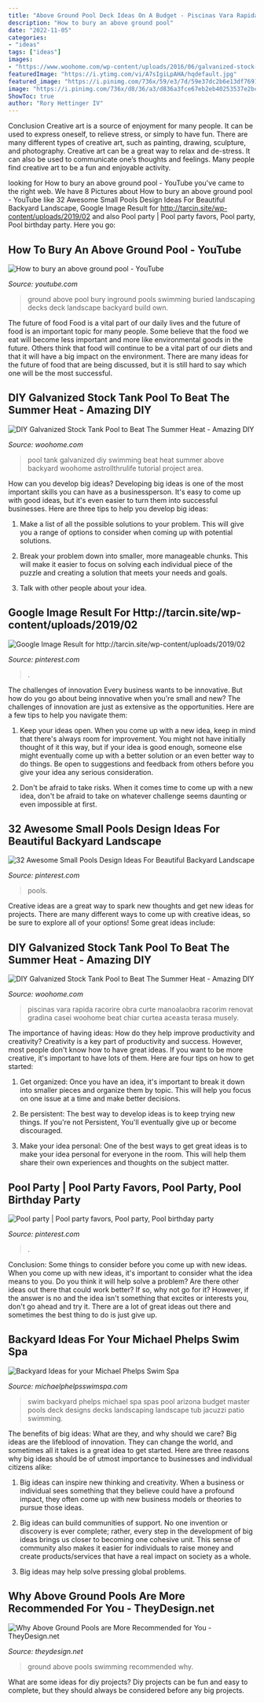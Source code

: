 ```yaml
---
title: "Above Ground Pool Deck Ideas On A Budget - Piscinas Vara Rapida Racorire Obra Curte Manoalaobra Racorim Renovat Gradina Casei Woohome Beat Chiar Curtea Aceasta Terasa Musely"
description: "How to bury an above ground pool"
date: "2022-11-05"
categories:
- "ideas"
tags: ["ideas"]
images:
- "https://www.woohome.com/wp-content/uploads/2016/06/galvanized-stock-tank-pool-ideas-woohome-3_0.jpg"
featuredImage: "https://i.ytimg.com/vi/A7sIgiLpAHA/hqdefault.jpg"
featured_image: "https://i.pinimg.com/736x/59/e3/7d/59e37dc2b6e13df769108b78d1e8fdf8.jpg"
image: "https://i.pinimg.com/736x/d8/36/a3/d836a3fce67eb2eb40253537e2bc9c58--pool-parties-party-favors.jpg"
ShowToc: true
author: "Rory Hettinger IV"
---
```



Conclusion
Creative art is a source of enjoyment for many people. It can be used to express oneself, to relieve stress, or simply to have fun. There are many different types of creative art, such as painting, drawing, sculpture, and photography.
Creative art can be a great way to relax and de-stress. It can also be used to communicate one’s thoughts and feelings. Many people find creative art to be a fun and enjoyable activity.

	

		
looking for How to bury an above ground pool - YouTube you've came to the right web. We have 8 Pictures about How to bury an above ground pool - YouTube like 32 Awesome Small Pools Design Ideas For Beautiful Backyard Landscape, Google Image Result for http://tarcin.site/wp-content/uploads/2019/02 and also Pool party | Pool party favors, Pool party, Pool birthday party. Here you go:
		
    
## How To Bury An Above Ground Pool - YouTube

<img loading=lazy src="https://i.ytimg.com/vi/A7sIgiLpAHA/hqdefault.jpg" onerror="this.onerror=null;this.src='https://tse1.mm.bing.net/th?id=OIP.oW-uNXLsIHAieMWlh-DJkwHaFj&amp;pid=15.1';" alt="How to bury an above ground pool - YouTube">

_Source: youtube.com_

>ground above pool bury inground pools swimming buried landscaping decks deck landscape backyard build own. 

	

The future of food
Food is a vital part of our daily lives and the future of food is an important topic for many people. Some believe that the food we eat will become less important and more like environmental goods in the future. Others think that food will continue to be a vital part of our diets and that it will have a big impact on the environment. There are many ideas for the future of food that are being discussed, but it is still hard to say which one will be the most successful.

    
## DIY Galvanized Stock Tank Pool To Beat The Summer Heat - Amazing DIY

<img loading=lazy src="http://www.woohome.com/wp-content/uploads/2016/06/galvanized-stock-tank-pool-ideas-woohome-7.jpg" onerror="this.onerror=null;this.src='https://tse4.mm.bing.net/th?id=OIP.i5SJENTOFY9YfnsmV_SiSwHaLH&amp;pid=15.1';" alt="DIY Galvanized Stock Tank Pool to Beat The Summer Heat - Amazing DIY">

_Source: woohome.com_

>pool tank galvanized diy swimming beat heat summer above backyard woohome astrollthrulife tutorial project area. 

	

How can you develop big ideas?
Developing big ideas is one of the most important skills you can have as a businessperson. It's easy to come up with good ideas, but it's even easier to turn them into successful businesses. Here are three tips to help you develop big ideas:
1. Make a list of all the possible solutions to your problem. This will give you a range of options to consider when coming up with potential solutions.

2. Break your problem down into smaller, more manageable chunks. This will make it easier to focus on solving each individual piece of the puzzle and creating a solution that meets your needs and goals.

3. Talk with other people about your idea.

    
## Google Image Result For Http://tarcin.site/wp-content/uploads/2019/02

<img loading=lazy src="https://i.pinimg.com/736x/9b/58/e3/9b58e391028eea22c8306abbd1d34888.jpg" onerror="this.onerror=null;this.src='https://tse3.mm.bing.net/th?id=OIP.EQZMpcPodk8GSbaF4orn0gHaH2&amp;pid=15.1';" alt="Google Image Result for http://tarcin.site/wp-content/uploads/2019/02">

_Source: pinterest.com_

>. 

	

The challenges of innovation
Every business wants to be innovative. But how do you go about being innovative when you're small and new? The challenges of innovation are just as extensive as the opportunities. Here are a few tips to help you navigate them:
1. Keep your ideas open. When you come up with a new idea, keep in mind that there's always room for improvement. You might not have initially thought of it this way, but if your idea is good enough, someone else might eventually come up with a better solution or an even better way to do things. Be open to suggestions and feedback from others before you give your idea any serious consideration.

2. Don't be afraid to take risks. When it comes time to come up with a new idea, don't be afraid to take on whatever challenge seems daunting or even impossible at first.

    
## 32 Awesome Small Pools Design Ideas For Beautiful Backyard Landscape

<img loading=lazy src="https://i.pinimg.com/736x/59/e3/7d/59e37dc2b6e13df769108b78d1e8fdf8.jpg" onerror="this.onerror=null;this.src='https://tse4.mm.bing.net/th?id=OIP.s-9KGHEBFxjEFcdnoFYaRgHaHa&amp;pid=15.1';" alt="32 Awesome Small Pools Design Ideas For Beautiful Backyard Landscape">

_Source: pinterest.com_

>pools. 

	

Creative ideas are a great way to spark new thoughts and get new ideas for projects. There are many different ways to come up with creative ideas, so be sure to explore all of your options! Some great ideas include:

    
## DIY Galvanized Stock Tank Pool To Beat The Summer Heat - Amazing DIY

<img loading=lazy src="https://www.woohome.com/wp-content/uploads/2016/06/galvanized-stock-tank-pool-ideas-woohome-3_0.jpg" onerror="this.onerror=null;this.src='https://tse4.mm.bing.net/th?id=OIP.rPObaOGChCdPeyK3JY7IjwHaR2&amp;pid=15.1';" alt="DIY Galvanized Stock Tank Pool to Beat The Summer Heat - Amazing DIY">

_Source: woohome.com_

>piscinas vara rapida racorire obra curte manoalaobra racorim renovat gradina casei woohome beat chiar curtea aceasta terasa musely. 

	

The importance of having ideas: How do they help improve productivity and creativity?
Creativity is a key part of productivity and success. However, most people don't know how to have great ideas. If you want to be more creative, it's important to have lots of them. Here are four tips on how to get started:
1. Get organized: Once you have an idea, it's important to break it down into smaller pieces and organize them by topic. This will help you focus on one issue at a time and make better decisions.

2. Be persistent: The best way to develop ideas is to keep trying new things. If you're not Persistent, You'll eventually give up or become discouraged.

3. Make your idea personal: One of the best ways to get great ideas is to make your idea personal for everyone in the room. This will help them share their own experiences and thoughts on the subject matter.

    
## Pool Party | Pool Party Favors, Pool Party, Pool Birthday Party

<img loading=lazy src="https://i.pinimg.com/736x/d8/36/a3/d836a3fce67eb2eb40253537e2bc9c58--pool-parties-party-favors.jpg" onerror="this.onerror=null;this.src='https://tse4.mm.bing.net/th?id=OIP.M4BUcmd-iZmOXUSMhTBGZwHaJ3&amp;pid=15.1';" alt="Pool party | Pool party favors, Pool party, Pool birthday party">

_Source: pinterest.com_

>. 

	

Conclusion: Some things to consider before you come up with new ideas.
When you come up with new ideas, it's important to consider what the idea means to you. Do you think it will help solve a problem? Are there other ideas out there that could work better? If so, why not go for it? However, if the answer is no and the idea isn't something that excites or interests you, don't go ahead and try it. There are a lot of great ideas out there and sometimes the best thing to do is just give up.

    
## Backyard Ideas For Your Michael Phelps Swim Spa

<img loading=lazy src="https://michaelphelpsswimspa.com/gallery/uploads/images/flexslider/1408733867_598930.jpg" onerror="this.onerror=null;this.src='https://tse3.mm.bing.net/th?id=OIP.OPpl4iFjTUdZegjHbvg6xwHaFA&amp;pid=15.1';" alt="Backyard Ideas for your Michael Phelps Swim Spa">

_Source: michaelphelpsswimspa.com_

>swim backyard phelps michael spa spas pool arizona budget master pools deck designs decks landscaping landscape tub jacuzzi patio swimming. 

	

The benefits of big ideas: What are they, and why should we care?
Big ideas are the lifeblood of innovation. They can change the world, and sometimes all it takes is a great idea to get started. Here are three reasons why big ideas should be of utmost importance to businesses and individual citizens alike: 
1) Big ideas can inspire new thinking and creativity. When a business or individual sees something that they believe could have a profound impact, they often come up with new business models or theories to pursue those ideas. 

2) Big ideas can build communities of support. No one invention or discovery is ever complete; rather, every step in the development of big ideas brings us closer to becoming one cohesive unit. This sense of community also makes it easier for individuals to raise money and create products/services that have a real impact on society as a whole. 

3) Big ideas may help solve pressing global problems.

    
## Why Above Ground Pools Are More Recommended For You - TheyDesign.net

<img loading=lazy src="http://theydesign.net/wp-content/uploads/2017/07/above-ground-swimming-pools-lakeland-fl-unique-pools-spas-intended-for-above-ground-pools-why-above-ground-pools-are-more-recommended-for-you-e1499324647749.jpg" onerror="this.onerror=null;this.src='https://tse1.mm.bing.net/th?id=OIP.R9tku2lgiNAo7moh8SnigAHaFj&amp;pid=15.1';" alt="Why Above Ground Pools are More Recommended for You - TheyDesign.net">

_Source: theydesign.net_

>ground above pools swimming recommended why. 

	

What are some ideas for diy projects?
Diy projects can be fun and easy to complete, but they should always be considered before any big projects.

